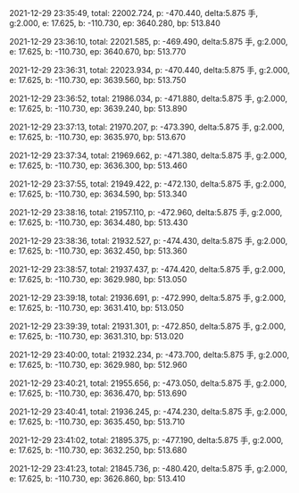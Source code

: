 2021-12-29 23:35:49, total: 22002.724, p: -470.440, delta:5.875 手, g:2.000, e: 17.625, b: -110.730, ep: 3640.280, bp: 513.840

2021-12-29 23:36:10, total: 22021.585, p: -469.490, delta:5.875 手, g:2.000, e: 17.625, b: -110.730, ep: 3640.670, bp: 513.770

2021-12-29 23:36:31, total: 22023.934, p: -470.440, delta:5.875 手, g:2.000, e: 17.625, b: -110.730, ep: 3639.560, bp: 513.750

2021-12-29 23:36:52, total: 21986.034, p: -471.880, delta:5.875 手, g:2.000, e: 17.625, b: -110.730, ep: 3639.240, bp: 513.890

2021-12-29 23:37:13, total: 21970.207, p: -473.390, delta:5.875 手, g:2.000, e: 17.625, b: -110.730, ep: 3635.970, bp: 513.670

2021-12-29 23:37:34, total: 21969.662, p: -471.380, delta:5.875 手, g:2.000, e: 17.625, b: -110.730, ep: 3636.300, bp: 513.460

2021-12-29 23:37:55, total: 21949.422, p: -472.130, delta:5.875 手, g:2.000, e: 17.625, b: -110.730, ep: 3634.590, bp: 513.340

2021-12-29 23:38:16, total: 21957.110, p: -472.960, delta:5.875 手, g:2.000, e: 17.625, b: -110.730, ep: 3634.480, bp: 513.430

2021-12-29 23:38:36, total: 21932.527, p: -474.430, delta:5.875 手, g:2.000, e: 17.625, b: -110.730, ep: 3632.450, bp: 513.360

2021-12-29 23:38:57, total: 21937.437, p: -474.420, delta:5.875 手, g:2.000, e: 17.625, b: -110.730, ep: 3629.980, bp: 513.050

2021-12-29 23:39:18, total: 21936.691, p: -472.990, delta:5.875 手, g:2.000, e: 17.625, b: -110.730, ep: 3631.410, bp: 513.050

2021-12-29 23:39:39, total: 21931.301, p: -472.850, delta:5.875 手, g:2.000, e: 17.625, b: -110.730, ep: 3631.310, bp: 513.020

2021-12-29 23:40:00, total: 21932.234, p: -473.700, delta:5.875 手, g:2.000, e: 17.625, b: -110.730, ep: 3629.980, bp: 512.960

2021-12-29 23:40:21, total: 21955.656, p: -473.050, delta:5.875 手, g:2.000, e: 17.625, b: -110.730, ep: 3636.470, bp: 513.690

2021-12-29 23:40:41, total: 21936.245, p: -474.230, delta:5.875 手, g:2.000, e: 17.625, b: -110.730, ep: 3635.450, bp: 513.710

2021-12-29 23:41:02, total: 21895.375, p: -477.190, delta:5.875 手, g:2.000, e: 17.625, b: -110.730, ep: 3632.250, bp: 513.680

2021-12-29 23:41:23, total: 21845.736, p: -480.420, delta:5.875 手, g:2.000, e: 17.625, b: -110.730, ep: 3626.860, bp: 513.410